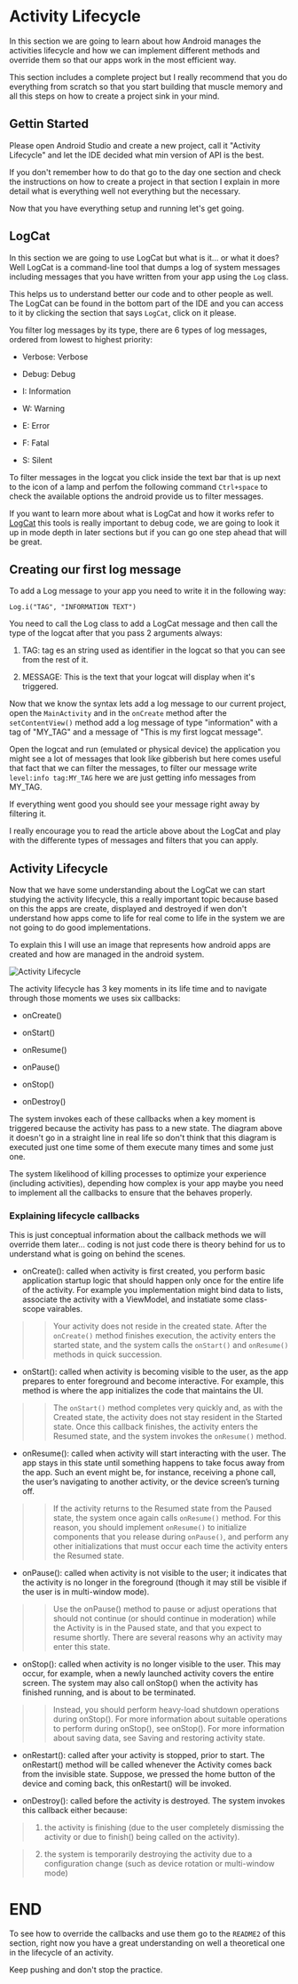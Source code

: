 # Activity Lifecycle

In this section we are going to learn about how Android manages the activities lifecycle and how we can implement different methods and override them so that our apps work in the most efficient way.

This section includes a complete project but I really recommend that you do everything from scratch so that you start building that muscle memory and all this steps on how to create a project sink in your mind.

## Gettin Started

Please open Android Studio and create a new project, call it "Activity Lifecycle" and let the IDE decided what min version of API is the best.

If you don't remember how to do that go to the day one section and check the instructions on how to create a project in that section I explain in more detail what is everything well not everything but the necessary.

Now that you have everything setup and running let's get going.

## LogCat

In this section we are going to use LogCat but what is it... or what it does? Well LogCat is a command-line tool that dumps a log of system messages including messages that you have written from your app using the `Log` class.

This helps us to understand better our code and to other people as well. The LogCat can be found in the bottom part of the IDE and you can access to it by clicking the section that says `LogCat`, click on it please.

You filter log messages by its type, there are 6 types of log messages, ordered from lowest to highest priority:

- Verbose: Verbose

- Debug: Debug

- I: Information

- W: Warning

- E: Error

- F: Fatal

- S: Silent

To filter messages in the logcat you click inside the text bar that is up next to the icon of a lamp and perfom the following command `Ctrl+space` to check the available options the android provide us to filter messages.

If you want to learn more about what is LogCat and how it works refer to [LogCat](https://developer.android.com/studio/command-line/logcat) this tools is really important to debug code, we are going to look it up in mode depth in later sections but if you can go one step ahead that will be great.

## Creating our first log message

To add a Log message to your app you need to write it in the following way:

`Log.i("TAG", "INFORMATION TEXT")`

You need to call the Log class to add a LogCat message and then call the type of the logcat after that you pass 2 arguments always:

1. TAG: tag es an string used as identifier in the logcat so that you can see from the rest of it.

2. MESSAGE: This is the text that your logcat will display when it's triggered.

Now that we know the syntax lets add a log message to our current project, open the `MainActivity` and in the `onCreate` method after the `setContentView()` method add a log message of type "information" with a tag of "MY_TAG" and a message of "This is my first logcat message".

Open the logcat and run (emulated or physical device) the application you might see a lot of messages that look like gibberish but here comes useful that fact that we can filter the messages, to filter our message write `level:info tag:MY_TAG` here we are just getting info messages from MY_TAG.

If everything went good you should see your message right away by filtering it.

I really encourage you to read the article above about the LogCat and play with the differente types of messages and filters that you can apply.

## Activity Lifecycle

Now that we have some understanding about the LogCat we can start studying the activity lifecycle, this a really important topic because based on this the apps are create, displayed and destroyed if wen don't understand how apps come to life for real come to life in the system we are not going to do good implementations.

To explain this I will use an image that represents how android apps are created and how are managed in the android system.

![Activity Lifecycle](/day-2/img/activity_lifecycle.png "Activity Lifecycle")

The activity lifecycle has 3 key moments in its life time and to navigate through those moments we uses six callbacks:

- onCreate()

- onStart()

- onResume()

- onPause()

- onStop()

- onDestroy()

The system invokes each of these callbacks when a key moment is triggered because the activity has pass to a new state. The diagram above it doesn't go in a straight line in real life so don't think that this diagram is executed just one time some of them execute many times and some just one.

The system likelihood of killing processes to optimize your experience (including activities), depending how complex is your app maybe you need to implement all the callbacks to ensure that the behaves properly.

### Explaining lifecycle callbacks

This is just conceptual information about the callback methods we will override them later... coding is not just code there is theory behind for us to understand what is going on behind the scenes.

- onCreate(): called when activity is first created, you perform basic application startup logic that should happen only once for the entire life of the activity. For example you implementation might bind data to lists, associate the activity with a ViewModel, and instatiate some class-scope vairables.

>> Your activity does not reside in the created state. After the `onCreate()` method finishes execution, the activity enters the started state, and the system calls the `onStart()` and `onResume()` methods in quick succession.

- onStart(): called when activity is becoming visible to the user, as the app prepares to enter foreground and become interactive. For example, this method is where the app initializes the code that maintains the UI.

>> The `onStart()` method completes very quickly and, as with the Created state, the activity does not stay resident in the Started state. Once this callback finishes, the activity enters the Resumed state, and the system invokes the `onResume()` method.

- onResume(): called when activity will start interacting with the user. The app stays in this state until something happens to take focus away from the app. Such an event might be, for instance, receiving a phone call, the user’s navigating to another activity, or the device screen’s turning off.

>> If the activity returns to the Resumed state from the Paused state, the system once again calls `onResume()` method. For this reason, you should implement `onResume()` to initialize components that you release during `onPause()`, and perform any other initializations that must occur each time the activity enters the Resumed state.

- onPause(): called when activity is not visible to the user; it indicates that the activity is no longer in the foreground (though it may still be visible if the user is in multi-window mode).

>> Use the onPause() method to pause or adjust operations that should not continue (or should continue in moderation) while the Activity is in the Paused state, and that you expect to resume shortly. There are several reasons why an activity may enter this state.

- onStop(): called when activity is no longer visible to the user. This may occur, for example, when a newly launched activity covers the entire screen. The system may also call onStop() when the activity has finished running, and is about to be terminated.

>> Instead, you should perform heavy-load shutdown operations during onStop(). For more information about suitable operations to perform during onStop(), see onStop(). For more information about saving data, see Saving and restoring activity state.

- onRestart(): 	called after your activity is stopped, prior to start. The onRestart() method will be called whenever the Activity comes back from the invisible state. Suppose, we pressed the home button of the device and coming back, this onRestart() will be invoked.

- onDestroy(): called before the activity is destroyed. The system invokes this callback either because:

> 1. the activity is finishing (due to the user completely dismissing the activity or due to finish() being called on the activity).

> 2. the system is temporarily destroying the activity due to a configuration change (such as device rotation or multi-window mode)

# END

To see how to override the callbacks and use them go to the `README2` of this section, right now you have a great understanding on well a theoretical one in the lifecycle of an activity.

Keep pushing and don't stop the practice.

